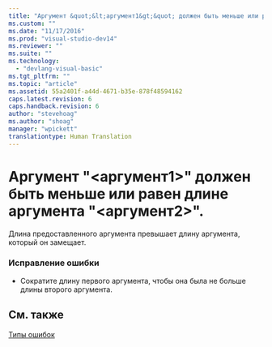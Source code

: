```yaml
---
title: "Аргумент &quot;&lt;аргумент1&gt;&quot; должен быть меньше или равен длине аргумента &quot;&lt;аргумент2&gt;&quot;. | Microsoft Docs"
ms.custom: ""
ms.date: "11/17/2016"
ms.prod: "visual-studio-dev14"
ms.reviewer: ""
ms.suite: ""
ms.technology: 
  - "devlang-visual-basic"
ms.tgt_pltfrm: ""
ms.topic: "article"
ms.assetid: 55a2401f-a44d-4671-b35e-878f48594162
caps.latest.revision: 6
caps.handback.revision: 6
author: "stevehoag"
ms.author: "shoag"
manager: "wpickett"
translationtype: Human Translation
---
```

# Аргумент &quot;&lt;аргумент1&gt;&quot; должен быть меньше или равен длине аргумента &quot;&lt;аргумент2&gt;&quot;.
Длина предоставленного аргумента превышает длину аргумента, который он замещает.  
  
### Исправление ошибки  
  
-   Сократите длину первого аргумента, чтобы она была не больше длины второго аргумента.  
  
## См. также  
 [Типы ошибок](../../visual-basic/programming-guide/language-features/error-types.md)